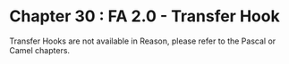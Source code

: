 # Chapter 30 : FA 2.0 - Transfer Hook

Transfer Hooks are not available in Reason, please refer to the Pascal or Camel chapters.
